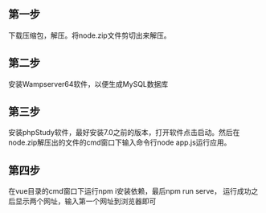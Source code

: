 ## 第一步
下载压缩包，解压。将node.zip文件剪切出来解压。
## 第二步
安装Wampserver64软件，以便生成MySQL数据库
## 第三步
安装phpStudy软件，最好安装7.0之前的版本，打开软件点击启动。然后在node.zip解压出的文件的cmd窗口下输入命令行node app.js运行应用。
## 第四步
在vue目录的cmd窗口下运行npm i安装依赖，最后npm run serve， 运行成功之后显示两个网址，输入第一个网址到浏览器即可
